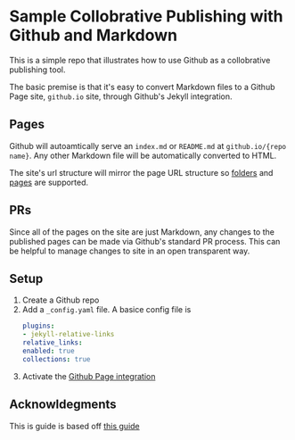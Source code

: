 # Sample Collobrative Publishing with Github and Markdown

This is a simple repo that illustrates how to use Github as a collobrative publishing tool. 

The basic premise is that it's easy to convert Markdown files to a Github Page site, `github.io` site, through Github's Jekyll integration. 

## Pages 
Github will autoamtically serve an `index.md` or `README.md` at `github.io/{repo name}`. Any other Markdown file will be automatically converted to HTML. 

The site's url structure will mirror the page URL structure so [folders](folder/example.html) and [pages](page.html) are supported.

## PRs
Since all of the pages on the site are just Markdown, any changes to the published pages can be made via Github's standard PR process. This can be helpful to manage changes to site in an open transparent way.

## Setup  

1. Create a Github repo
2. Add a `_config.yaml` file.
    A basice config file is
    ```yaml
    plugins:
    - jekyll-relative-links
    relative_links:
    enabled: true
    collections: true
    ```
3. Activate the [Github Page integration](https://help.github.com/en/github/working-with-github-pages/creating-a-github-pages-site)

## Acknowldegments 

This is guide is based off [this guide](https://nicolas-van.github.io/easy-markdown-to-github-pages/)